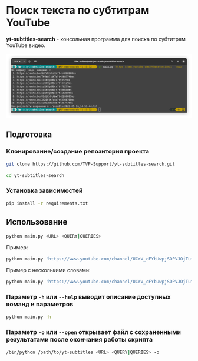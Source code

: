 # Поиск текста по субтитрам YouTube

**yt-subtitles-search** - консольная программа для поиска по субтитрам YouTube видео.

![Example](./example.png)

## Подготовка

### Клонирование/создание репозитория проекта

```sh
git clone https://github.com/TVP-Support/yt-subtitles-search.git
```

```sh
cd yt-subtitles-search
```

### Установка зависимостей

```sh
pip install -r requirements.txt
```

## Использование

```sh
python main.py <URL> <QUERY|QUERIES>
```

Пример:

```sh
python main.py 'https://www.youtube.com/channel/UCrV_cFYbUwpjSOPVJOjTufg' 'вода'
```

Пример с несколькими словами:

```sh
python main.py 'https://www.youtube.com/channel/UCrV_cFYbUwpjSOPVJOjTufg' 'вентилятор с'
```

### Параметр `-h` или `--help`  выводит описание доступных команд и параметров

```sh
python main.py -h
```

### Параметр `-o` или `--open`  открывает файл с сохраненными результатами после окончания работы скрипта

```sh
/bin/python /path/to/yt-subtitles <URL> <QUERY|QUERIES> -o
```
